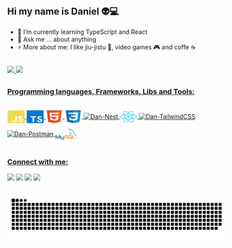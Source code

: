## Hi my name is Daniel 👽💻

- 🌱 I’m currently learning TypeScript and React
- 💬 Ask me ... about anything
- ⚡ More about me:
  I like jiu-jistu 🥋, video games 🎮 and coffe ☕

##

<div align="left">
  <a href="https://https://github.com/DanielSantanaSilva">
  <img height="180em" src="https://github-readme-stats.vercel.app/api?username=DanielSantanaSilva&show_icons=true&theme=dark&include_all_commits=true&count_private=true"/>
  <img height="180em" src="https://github-readme-stats.vercel.app/api/top-langs/?username=DanielSantanaSilva&layout=compact&langs_count=7&theme=dark"/>
</div>

##

<h3 align="left">Programming languages, Frameworks, Libs and Tools:</h3>

<div style="display: inline_block"><br>
  <img align="center" alt="Dan-Js" height="30" width="40"
  src="https://raw.githubusercontent.com/devicons/devicon/master/icons/javascript/javascript-plain.svg">
  <img align="center" alt="Dan-Ts" height="30" width="40" src="https://raw.githubusercontent.com/devicons/devicon/master/icons/typescript/typescript-plain.svg">
  <img align="center" alt="Dan-HTML" height="30" width="40" src="https://raw.githubusercontent.com/devicons/devicon/master/icons/html5/html5-original.svg">
  <img align="center" alt="Dan-CSS" height="30" width="40" src="https://raw.githubusercontent.com/devicons/devicon/master/icons/css3/css3-original.svg">
  <img align="center" alt="Dan-Nest" height="30" width="40" src="https://cdn.jsdelivr.net/gh/devicons/devicon/icons/nestjs/nestjs-plain.svg">
  <img align="center" alt="Dan-React" height="30" width="40" src="https://raw.githubusercontent.com/devicons/devicon/master/icons/react/react-original.svg">
  <img align="center" alt="Dan-TailwindCSS" height="30" width="40" src="https://cdn.jsdelivr.net/gh/devicons/devicon/icons/tailwindcss/tailwindcss-plain.svg" />
  <img align="center" alt="Dan-Postman" height="30" width="30" src="https://www.vectorlogo.zone/logos/getpostman/getpostman-icon.svg">
  <img align="center" alt="Dan-MYSQL" height="50" width="50" src="https://raw.githubusercontent.com/devicons/devicon/master/icons/mysql/mysql-original-wordmark.svg">
</div>


##

<h3 align="left">Connect with me:</h3>

<div> 
  <a href="https://instagram.com/idaniels10" target="_blank"><img src="https://img.shields.io/badge/-Instagram-%23E4405F?style=for-the-badge&logo=instagram&logoColor=white" target="_blank"></a>
  <a href="https://discord.gg/Daniel S#2604" target="_blank"><img src="https://img.shields.io/badge/Discord-7289DA?style=for-the-badge&logo=discord&logoColor=white" target="_blank"></a> 
  <a href = "mailto:daniel.santana.silva@uni9.edu.br"><img src="https://img.shields.io/badge/-Gmail-%23333?style=for-the-badge&logo=gmail&logoColor=white" target="_blank"></a>
  <a href="https://www.linkedin.com/in/daniel-santana-silva/" target="_blank"><img src="https://img.shields.io/badge/-LinkedIn-%230077B5?style=for-the-badge&logo=linkedin&logoColor=white" target="_blank"></a>
  
##

![Snake animation](https://github.com/DanielSantanaSilva/DanielSantanaSilva/blob/output/github-contribution-grid-snake.svg)

</div>
